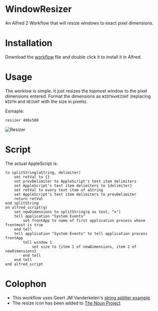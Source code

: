 WindowResizer
=============

An Alfred 2 Workflow that will resize windows to exact pixel dimensions.


Installation
=============
Download the [workflow](https://github.com/GarthDB/WindowResizer/raw/master/WindowResizer.alfredworkflow) file and double click it to install it in Alfred.


Usage
=============

The worklow is simple.  It just resizes the topmost window to the pixel dimensions entered.  Format the dimensions as `WIDTHxHEIGHT` (replacing `WIDTH` and `HEIGHT` with the size in pixels).

Exmaple:

```
resizer 400x500
```
![Resizer](//Screen%20Shot%202013-06-06%20at%2011.32.22%20AM.png)

Script
===

The actual AppleScript is:

```AppleScript
to splitString(aString, delimiter)
	set retVal to {}
	set prevDelimiter to AppleScript's text item delimiters
	set AppleScript's text item delimiters to {delimiter}
	set retVal to every text item of aString
	set AppleScript's text item delimiters to prevDelimiter
	return retVal
end splitString
on alfred_script(q)
	set newDimensions to splitString(q as text, "x")
	tell application "System Events"
		set frontApp to name of first application process whose frontmost is true
	end tell
	tell application "System Events" to tell application process frontApp
		tell window 1
			set size to {item 1 of newDimensions, item 2 of newDimensions}
		end tell
	end tell 
end alfred_script
```

Colophon
===

* This workflow uses Geert JM Vanderkelen's [string splitter example](http://geert.vanderkelen.org/splitting-as-string-and-joining-a-list-using-applescript/).
* The resize icon has been added to [The Noun Project](http://thenounproject.com/garthdb/)
